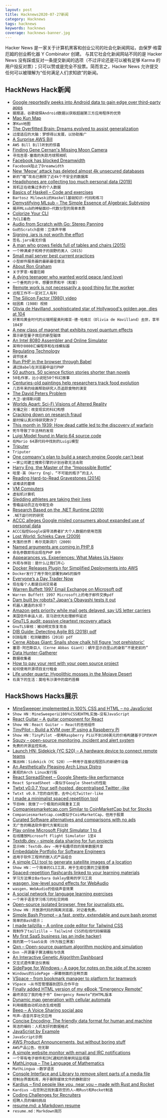 ```yaml
---
layout: post
title: Hacknews2020-07-27新闻
category: Hacknews
tags: hacknews
keywords: hacknews
coverage: hacknews-banner.jpg
---
```


Hacker News 是一家关于计算机黑客和创业公司的社会化新闻网站，由保罗·格雷厄姆的创业孵化器 Y Combinator 创建。
与其它社会化新闻网站不同的是 Hacker News 没有踩或反对一条提交新闻的选项（不过评论还是可以被有足够 Karma 的用户投反对票）；只可以赞或是完全不投票。简而言之，Hacker News 允许提交任何可以被理解为“任何满足人们求知欲”的新闻。

## HackNews Hack新闻


- [Google reportedly peeks into Android data to gain edge over third-party apps](https://arstechnica.com/tech-policy/2020/07/android-user-data-gives-google-edge-over-third-party-apps-report-says/)
- `据报道，谷歌窥探Android数据以获取超越第三方应用程序的优势`
- [Mao Kun Map](https://en.wikipedia.org/wiki/Mao_Kun_map)
- `茅Kun地图`
- [The Overfitted Brain: Dreams evolved to assist generalization](https://arxiv.org/abs/2007.09560)
- `过度适应的大脑：梦想得以发展，以协助推广`
- [A Surprise AWS Bill](https://chrisshort.net/the-aws-bill-heard-around-the-world/)
- `AWS Bill Bill听到的惊喜`
- [Finding Gene Cernan's Missing Moon Camera](https://www.spacecamera.co/articles/2020/3/3/gene-cernans-missing-lunar-surface-camera)
- `寻找吉恩·塞南的失踪月球照相机`
- [Facebook has blocked Dreamwidth](https://andrewducker.dreamwidth.org/3861716.html)
- `Facebook阻止了Dreamwidth`
- [New ‘Meow’ attack has deleted almost 4k unsecured databases](https://www.bleepingcomputer.com/news/security/new-meow-attack-has-deleted-almost-4-000-unsecured-databases/)
- `新的“喵”攻击已删除了近4k个不安全的数据库`
- [Headphones are collecting too much personal data (2019)](https://www.soundguys.com/headphones-are-collecting-too-much-personal-data-21524/)
- `耳机正在收集过多的个人数据`
- [Basics of Haskell – Code and exercises](https://github.com/raviksharma/bartosz-basics-of-haskell)
- `Bartosz Milewski的Haskell基础知识-代码和练习`
- [Demystifying MLsub – The Simple Essence of Algebraic Subtyping](https://lptk.github.io/programming/2020/03/26/demystifying-mlsub.html)
- `揭开MLsub的神秘面纱–代数分型的简单本质`
- [Colorize Your CLI](https://danyspin97.org/blog/colorize-your-cli/)
- `为CLI着色`
- [Audio from Scratch with Go: Stereo Panning](https://dylanmeeus.github.io/posts/audio-from-scratch-pt4/)
- `Go的Scratch音频：立体声平移`
- [Signing .jars is not worth the effort](https://quanttype.net/posts/2020-07-26-signing-jars-is-worthless.html)
- `签名.jars毫无价值`
- [A man who grows fields full of tables and chairs (2015)](https://www.bbc.com/news/business-32977012)
- `一个种满桌子和椅子的田野的男人（2015）`
- [Small mail server best current practices](https://bridge.grumpy-troll.org/2020/07/small-mailserver-bcp/)
- `小型邮件服务器的最新最佳做法`
- [About Ron Graham](http://www.math.ucsd.edu/~fan/ron/)
- `关于罗恩·格雷厄姆`
- [A dying teenager who wanted world peace (and love)](https://www.bbc.com/news/stories-52763560)
- `一个垂死的少年，想要世界和平（和爱）`
- [Remote work is not necessarily a good thing for the worker](https://www.seanblanda.com/our-remote-work-future-is-going-to-suck/)
- `远程工作不一定对工人有利`
- [The Silicon Factor (1980) video](https://clp.bbcrewind.co.uk/cd93f5ddfdc398b0c62e9e2456e0124a)
- `硅因素（1980）视频`
- [Olivia de Havilland, sophisticated star of Hollywood's golden age, dies at 104](https://www.hollywoodreporter.com/news/olivia-de-havilland-dead-gone-wind-adventures-robin-hood-star-was-104-720040)
- `好莱坞黄金时代的尖端明星奥利维亚·德·哈维兰（Olivia de Havilland）去世，享年104岁`
- [A new class of magnet that exhibits novel quantum effects](https://phys.org/news/2020-07-scientists-topological-magnet-exotic-quantum.html)
- `展示新型量子效应的新型磁体`
- [An Intel 8080 Assembler and Online Simulator](https://eli.thegreenplace.net/2020/an-intel-8080-assembler-and-online-simulator/)
- `英特尔8080汇编程序和在线模拟器`
- [Regulating Technology](https://www.ben-evans.com/benedictevans/2020/7/23/regulating-technology)
- `调节技术`
- [Run PHP in the browser through Babel](https://gitlab.com/kornelski/babel-preset-php)
- `通过Babel在浏览器中运行PHP`
- [50 authors, 50 science fiction stories shorter than novels](https://bitmason.blogspot.com/2020/07/50-favorite-short-science-fiction.html)
- `50名作家，比小说短50个科幻故事`
- [Centuries-old paintings help researchers track food evolution](https://www.smithsonianmag.com/smart-news/how-paintings-can-teach-us-about-evolution-food-180975381/)
- `几百年来的绘画帮助研究人员追踪食物的演变`
- [The David Peters Problem](http://tetzoo.com/blog/2020/7/23/the-david-peters-problem)
- `大卫·彼得斯问题`
- [Worlds Apart: Sci-Fi Visions of Altered Reality](https://www.nybooks.com/daily/2019/07/25/worlds-apart-sci-fi-visions-of-altered-reality/)
- `天壤之别：改变现实的科幻构想`
- [Cracking down on research fraud](https://undark.org/2020/07/23/cracking-down-on-research-fraud)
- `是时候认真对待研究欺诈了`
- [This month in 1939: How dead cattle led to the discovery of warfarin](http://www.pmlive.com/pharma_news/how_dead_cattle_led_to_the_discovery_of_warfarin_485464)
- `死牛导致了华法林的发现`
- [Luigi Model found in Mario 64 source code](https://twitter.com/bigcti/status/1287127746120998912)
- `在Mario 64源代码中找到的Luigi模型`
- [Triputer](http://cpu-ns32k.net/TRIPUTER.html)
- `Triputer`
- [One company's plan to build a search engine Google can't beat](https://www.protocol.com/neeva-search)
- `一家公司建立搜索引擎的计划谷歌无法击败`
- [Harry Eng, the Master of the “Impossible Bottle”](https://www.puzzlemuseum.com/puzzles/amb/eng_botts/harry-eng.htm)
- `哈里·英（Harry Eng），“不可能的瓶子”的主人`
- [Reading Hard-to-Read Gravestones (2014)](https://organizeyourfamilyhistory.com/reading-hard-read-gravestones/)
- `读难读的墓碑`
- [VM Computers](https://www.curseforge.com/minecraft/mc-mods/vm-computers)
- `虚拟机计算机`
- [Sledding athletes are taking their lives](https://www.nytimes.com/2020/07/26/sports/olympics/olympics-bobsled-suicide-brain-injuries.html)
- `雪橇运动员正在夺取生命`
- [Research Based on the .NET Runtime (2019)](http://www.mattwarren.org/2019/10/25/Research-based-on-the-.NET-Runtime/)
- `.NET运行时的研究`
- [ACCC alleges Google misled consumers about expanded use of personal data](https://www.accc.gov.au/media-release/accc-alleges-google-misled-consumers-about-expanded-use-of-personal-data)
- `ACCC指控Google误导消费者扩大个人数据的使用范围`
- [Lost World: Schieks Cave (2009)](http://gregbrick.org/schieks_cave)
- `失落的世界：希尔克斯洞穴（2009）`
- [Named arguments are coming in PHP 8](https://stitcher.io/blog/php-8-named-arguments)
- `命名参数即将出现在PHP 8中`
- [Appearances vs. Experiences: What Makes Us Happy](https://fs.blog/2020/07/appearances-vs-experiences/)
- `外观与体验：是什么让我们开心`
- [Docker Releases Plugin for Simplified Deployments into AWS](https://www.infoq.com/news/2020/07/docker-ecs-plugin/)
- `Docker发行了用于简化部署到AWS的插件`
- [Everyone’s a Day Trader Now](https://www.wsj.com/articles/everyones-a-day-trader-now-11595649609)
- `现在每个人都是日间交易者`
- [Warren Buffett 1997 Email Exchange on Microsoft pdf](http://sabercapitalmgt.com/wp-content/uploads/2019/12/BuffettRaikesemails.pdf)
- `Warren Buffett 1997 Microsoft上的电子邮件交换pdf`
- [Dam built by robots? Japan's Obayashi tests it out](https://asia.nikkei.com/Business/Engineering-Construction/Dam-built-by-robots-Japan-s-Obayashi-tests-it-out)
- `机器人建造的水坝？`
- [Amazon gets priority while mail gets delayed, say US letter carriers](https://www.pressherald.com/2020/07/21/first-class-and-priority-mail-delayed-in-favor-of-amazon-parcels-according-to-portland-letter-carriers/)
- `美国信件承运人说，亚马逊优先处理邮件延迟`
- [GnuTLS audit: passive cleartext recovery attack](https://anarc.at/blog/2020-06-10-gnutls-audit/)
- `GnuTLS审核：被动明文恢复攻击`
- [DIB Guide: Detecting Agile BS (2018) pdf](https://media.defense.gov/2018/Oct/09/2002049591/-1/-1/0/DIB_DETECTING_AGILE_BS_2018.10.05.PDF)
- `DIB指南：检测敏捷BS（2018）pdf`
- [Cerne Abbas Giant: Snails show chalk hill figure 'not prehistoric'](https://www.bbc.com/news/uk-england-dorset-53313064)
- `塞恩·阿巴斯巨人（Cerne Abbas Giant）：蜗牛显示白垩山的身影“不是史前的”`
- [Data Hunter-Gatherer](https://dataecosystem.substack.com/p/data-hunter-gatherer)
- `数据收集者`
- [How to pay your rent with your open source project](https://plausible.io/blog/open-source-funding)
- `如何使用开源项目支付租金`
- [Life under quartz: Hypolithic mosses in the Mojave Desert](https://journals.plos.org/plosone/article?id=10.1371/journal.pone.0235928)
- `石英下的生活：莫哈韦沙漠中的腐朽苔藓`


## HackShows Hacks展示

- [ MineSweeper implemented in 100% CSS and HTML – no JavaScript](https://github.com/propjockey/css-sweeper#readme)
- `Show HN：MineSweeper以100％CSS和HTML实施–没有JavaScript`
- [ React Guitar – A guitar component for React](https://react-guitar.com)
- `Show HN：React Guitar – React的吉他组件`
- [ TinyPilot – Build a KVM over IP using a Raspberry Pi](https://mtlynch.io/tinypilot/)
- `Show HN：TinyPilot –使用Raspberry Pi以不到100美元的价格构建基于IP的KVM`
- [ Squzy – open-source monitoring, incident and alert system](https://github.com/squzy/squzy)
- `免费的开源监控系统。 `
- [Launch HN: Sidekick (YC S20) – A hardware device to connect remote teams](item?id=23928666)
- `推出HN：Sidekick（YC S20）–一种用于连接远程团队的新硬件设备`
- [ An Aesthetically Pleasing Arch Linux Distro](https://archcraft-os.github.io/)
- `美观的Arch Linux发行版`
- [ React SpreadSheet – Google Sheets-like performance](http://rowsncolumns.app)
- `React SpreadSheet –类似于Google Sheets的性能`
- [ Twtxt v0.0.7 Your self-hosted, decentralised Twitter -like](https://github.com/prologic/twtxt/releases/tag/0.0.7)
- `Twtxt v0.0.7您的自托管，去中心化Twitter-like`
- [ I made a minimalist spaced repetition tool](https://memordo.com)
- `节目HN：我做了一个极简的间隔重复工具`
- [ Companiesmarketcap.com Similar to CoinMarketCap but for Stocks](https://companiesmarketcap.com/)
- `Companiesmarketcap.com类似于CoinMarketCap，但用于股票`
- [ Curated Software alternatives and comparisons with no ads](https://hackerspad.net/)
- `无广告的精选软件替代方案和比较`
- [ Play online Microsoft Flight Simulator 1 to 4](https://github.com/s-macke/FSHistory)
- `在线播放Microsoft Flight Simulator 1至4`
- [ Textdb.dev – simple data sharing for fun projects](https://textdb.dev)
- `显示HN：Textdb.dev –用于有趣项目的简单数据共享`
- [ Embeddable Portfolio for Software Engineers](https://hyperlog.io)
- `适用于软件工程师的嵌入式产品组合`
- [ A simple CLI tool to generate satellite images of a location](https://github.com/plant99/felicette)
- `Show HN：一个简单的CLI工具，用于生成位置的卫星图像`
- [ Spaced-repetition flashcards linked to your learning materials](https://www.iDoRecall.com/)
- `学习方法博士Barbara Oakley使用的学习工具`
- [ wasgen, low-level sound effects for WebAudio](https://github.com/andyhall/wasgen)
- `wasgen，WebAudio的低级声音效果`
- [ A social network for language learning exercises](https://stessaluna.com)
- `一个用于语言学习练习的社交网络`
- [ Open-source isolated browser, free for journalists etc.](https://github.com/dosyago/BrowserGap)
- `Show HN：开放源代码的隔离浏览器，对记者免费。`
- [ Simple Bash Prompt – a fast, pretty, extendable and pure bash prompt](https://github.com/brujoand/sbp)
- `简单的Bash提示；`
- [ I made tailzilla – A online code editor for Tailwind CSS](https://tailzilla.app/)
- `我制作了tailzilla – Tailwind CSS的在线代码编辑器`
- [ My first SaaS business (as an indie hacker)](https://www.dpulls.com/)
- `我的第一个SaaS业务（作为独立黑客）`
- [ Qxn – Open-source quantum algorithm mocking and simulation](https://github.com/armytricks/qxn)
- `Qxn –开源量子算法模拟与仿真`
- [ An Interactive Genetic Algorithm Dashboard](https://genetic-algorithm.pyviz.demo.anaconda.com/GA)
- `交互式遗传算法仪表板`
- [ SidePage for Windows – A page for notes on the side of the screen](https://www.alexdragusin.com/sidepage/)
- `Windows的SidePage –屏幕侧面的注释页面`
- [ VSpace – from bookmark manager to platform for teamwork](https://vvv.space)
- `VSpace –从书签管理器到团队合作平台`
- [ Finally added HTML version of my eBook “Emergency Remote”](https://www.emergencyremote.com/emergencyremote)
- `最终添加了我的电子书“ Emergency Remote”的HTML版本`
- [ Dynamic map generation with cellular automata](https://loicbourgois.com/dynamap/index.html)
- `利用细胞自动机动态生成地图`
- [ Beep – A Voice Sharing social app](https://play.google.com/store/apps/details?id=com.beep.voice.app)
- `哔声–语音共享社交应用`
- [ Concise Encoding: The friendly data format for human and machine](https://concise-encoding.org/)
- `简洁的编码：人机友好的数据格式`
- [ JavaScript by Example](https://paradite.github.io/jsbyexample/)
- `JavaScript示例`
- [ AWS Product Announcements, but without boring stuff](https://awsnews.info/)
- `AWS产品公告，但无聊`
- [ A simple website monitor with email and IRC notifications](https://olifant.io)
- `一个带有电子邮件和IRC通知的简单网站监视器`
- [ MathLingua – The Language of Mathematics](http://www.mathlingua.org/)
- `MathLingua –数学语言`
- [ Console Interface and Library to remove silent parts of a media file](https://github.com/lagmoellertim/unsilence)
- `控制台界面和库，用于删除媒体文件的静默部分`
- [ Kardius – find people like you, near you – made with Rust and Rocket](https://www.kardius.com/)
- `Kardius –在您附近找到喜欢您的人–用Rust和Rocket制造`
- [ Coding Challenges for Recruiters](https://entrevistame.com/)
- `招聘人员的编码挑战`
- [ resume.md: a Markdown resume](https://mike.place/2020/resume.md/)
- `resume.md：Markdown简历`

